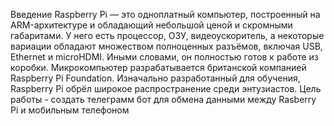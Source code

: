 Введение 
Raspberry Pi — это одноплатный компьютер, построенный на ARM-архитектуре и обладающий небольшой ценой и скромными габаритами. У него есть процессор, ОЗУ, видеоускоритель, а некоторые вариации обладают множеством полноценных разъёмов, включая USB, Ethernet и microHDMI. Иными словами, он полностью готов к работе из коробки. Микрокомпьютер разрабатывается британской компанией Raspberry Pi Foundation. Изначально разработанный для обучения, Raspberry Pi обрёл широкое распространение среди энтузиастов.
Цель работы - создать телеграмм бот для обмена данными между Rasberry Pi и мобильным телефоном


